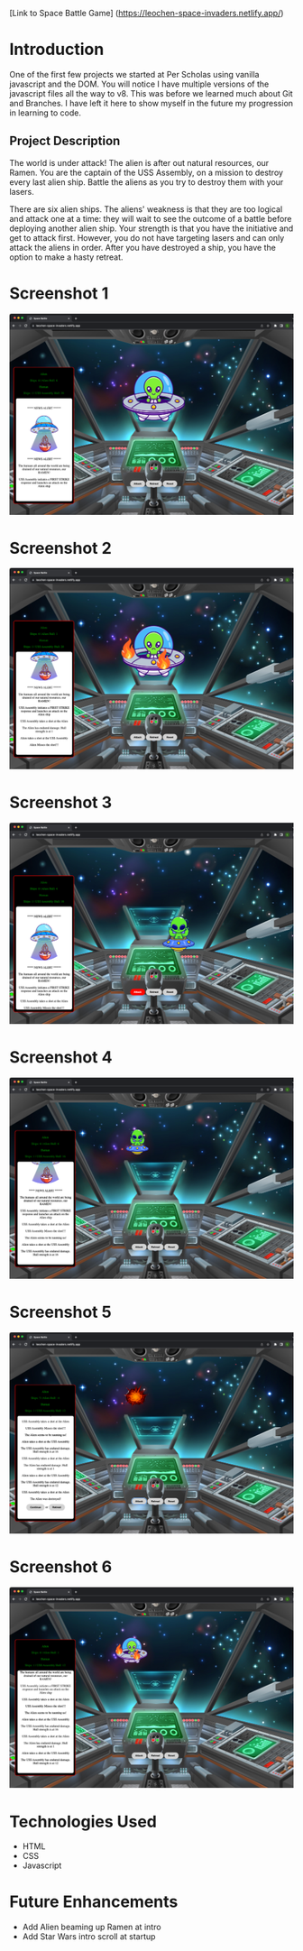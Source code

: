 [Link to Space Battle Game] (https://leochen-space-invaders.netlify.app/)

# Introduction
One of the first few projects we started at Per Scholas using vanilla javascript and the DOM. You will notice I have multiple versions of the javascript files all the way to v8. This was before we learned much about Git and Branches. I have left it here to show myself in the future my progression in learning to code.

## Project Description
The world is under attack! The alien is after out natural resources, our Ramen. You are the captain of the USS Assembly, on a mission to destroy every last alien ship. Battle the aliens as you try to destroy them with your lasers.

There are six alien ships. The aliens' weakness is that they are too logical and attack one at a time: they will wait to see the outcome of a battle before deploying another alien ship. Your strength is that you have the initiative and get to attack first. However, you do not have targeting lasers and can only attack the aliens in order. After you have destroyed a ship, you have the option to make a hasty retreat.

# Screenshot 1
![1](imgs/thumb1.png)

# Screenshot 2
![2](imgs/thumb2.png)

# Screenshot 3
![3](imgs/thumb3.png)

# Screenshot 4
![4](imgs/thumb4.png)

# Screenshot 5
![5](imgs/thumb5.png)

# Screenshot 6
![6](imgs/thumb6.png)

# Technologies Used
- HTML
- CSS
- Javascript

# Future Enhancements
- Add Alien beaming up Ramen at intro
- Add Star Wars intro scroll at startup
